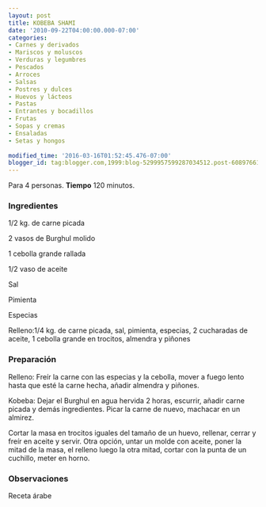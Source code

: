 ```yaml
---
layout: post
title: KOBEBA SHAMI
date: '2010-09-22T04:00:00.000-07:00'
categories:
- Carnes y derivados
- Mariscos y moluscos
- Verduras y legumbres
- Pescados
- Arroces
- Salsas
- Postres y dulces
- Huevos y lácteos
- Pastas
- Entrantes y bocadillos
- Frutas
- Sopas y cremas
- Ensaladas
- Setas y hongos
 
modified_time: '2016-03-16T01:52:45.476-07:00'
blogger_id: tag:blogger.com,1999:blog-5299957599287034512.post-608976610519877751
---
```


Para 4 personas.
<b>Tiempo</b> 120 minutos.

<h3>Ingredientes</h3>

1/2 kg. de carne picada

2 vasos de Burghul molido

1 cebolla grande rallada

1/2 vaso de aceite

Sal

Pimienta

Especias

Relleno:1/4 kg. de carne picada, sal, pimienta, especias, 2 cucharadas de aceite, 1 cebolla grande en trocitos, almendra y piñones

<h3>Preparación</h3>

Relleno: Freír la carne con las especias y la cebolla, mover a fuego lento hasta que esté la carne hecha, añadir almendra y piñones.

Kobeba: Dejar el Burghul en agua hervida 2 horas, escurrir, añadir carne picada y demás ingredientes. Picar la carne de nuevo, machacar en un almirez.

Cortar la masa en trocitos iguales del tamaño de un huevo, rellenar, cerrar y freír en aceite y servir. Otra opción, untar un molde con aceite, poner la mitad de la masa, el relleno luego la otra mitad, cortar con la punta de un cuchillo, meter en horno.

<h3>Observaciones</h3>

Receta árabe


